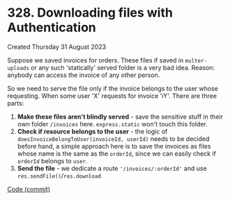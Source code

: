 # 328. Downloading files with Authentication
Created Thursday 31 August 2023

Suppose we saved invoices for orders. These files if saved in `multer-uploads` or any such 'statically' served folder is a very bad idea. Reason: anybody can access the invoice of any other person.

So we need to serve the file only if the invoice belongs to the user whose requesting. When some user 'X' requests for invoice 'iY'. There are three parts:

1. **Make these files aren't blindly served** - save the sensitive stuff in their own folder `/invoices` here. `express.static` won't touch this folder.
2. **Check if resource belongs to the user** - the logic of `doesInvoiceBelongToUser(invoiceId, userId)` needs to be decided before hand, a simple approach here is to save the invoices as files whose name is the same as the `orderId`, since we can easily check if `orderId` belongs to `user`.
3. **Send the file** - we dedicate a route `'/invoices/:orderId'` and use `res.sendFile()`/`res.download`


[Code (commit)](https://github.com/exemplar-codes/online-shop-nodejs-branches/commit/976d678572cd94fc3d39a9f9f634ff9193aaf646)